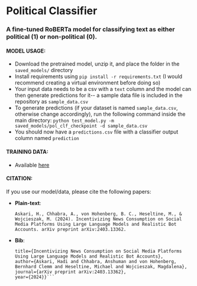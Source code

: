 # Political Classifier
### A fine-tuned RoBERTa model for classifying text as either political (1) or non-political (0). 


#### MODEL USAGE:
- Download the pretrained model, unzip it, and place the folder in the `saved_models/` directory
- Install requirements using `pip install -r requirements.txt` (I would recommend creating a virtual environment before doing so)
- Your input data needs to be a csv with a `text` column and the model can then generate predictions for it-- a sample data file is included in the repository as `sample_data.csv`
- To generate predictions (if your dataset is named `sample_data.csv`, otherwise change accordingly), run the following command inside the main directory: `python test_model.py -m saved_models/pol_clf_checkpoint -d sample_data.csv`
- You should now have a `predictions.csv` file with a classifier output column named `prediction`


#### TRAINING DATA:
- Available [here](https://github.com/anshuman23/political_classifier/blob/main/trainset_political_classifier.csv)

#### CITATION:
If you use our model/data, please cite the following papers:
- **Plain-text**:
  
  ```Askari, H., Chhabra, A., von Hohenberg, B. C., Heseltine, M., & Wojcieszak, M. (2024). Incentivizing News Consumption on Social Media Platforms Using Large Language Models and Realistic Bot Accounts. arXiv preprint arXiv:2403.13362.```
- **Bib**:

  ```@article{askari2024incentivizing,
  title={Incentivizing News Consumption on Social Media Platforms Using Large Language Models and Realistic Bot Accounts},
  author={Askari, Hadi and Chhabra, Anshuman and von Hohenberg, Bernhard Clemm and Heseltine, Michael and Wojcieszak, Magdalena},
  journal={arXiv preprint arXiv:2403.13362},
  year={2024}}```
